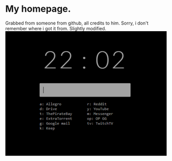 # My homepage.
Grabbed from someone from github, all credits to him. Sorry, i don't remember where i got it from. Slightly modified.
<br/>
<img src=screen.png/>

